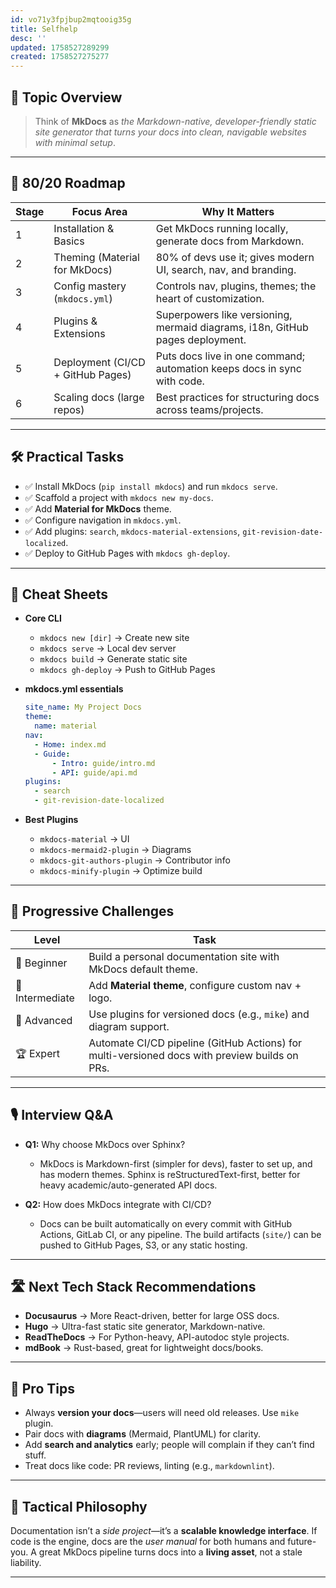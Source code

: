 ```yaml
---
id: vo71y3fpjbup2mqtooig35g
title: Selfhelp
desc: ''
updated: 1758527289299
created: 1758527275277
---
```


## 📌 Topic Overview

> Think of **MkDocs** as *the Markdown-native, developer-friendly static site generator that turns your docs into clean, navigable websites with minimal setup*.

---

## 🚀 80/20 Roadmap

| Stage | Focus Area                        | Why It Matters                                                                |
| ----- | --------------------------------- | ----------------------------------------------------------------------------- |
| 1     | Installation & Basics             | Get MkDocs running locally, generate docs from Markdown.                      |
| 2     | Theming (Material for MkDocs)     | 80% of devs use it; gives modern UI, search, nav, and branding.               |
| 3     | Config mastery (`mkdocs.yml`)     | Controls nav, plugins, themes; the heart of customization.                    |
| 4     | Plugins & Extensions              | Superpowers like versioning, mermaid diagrams, i18n, GitHub pages deployment. |
| 5     | Deployment (CI/CD + GitHub Pages) | Puts docs live in one command; automation keeps docs in sync with code.       |
| 6     | Scaling docs (large repos)        | Best practices for structuring docs across teams/projects.                    |

---

## 🛠️ Practical Tasks

* ✅ Install MkDocs (`pip install mkdocs`) and run `mkdocs serve`.
* ✅ Scaffold a project with `mkdocs new my-docs`.
* ✅ Add **Material for MkDocs** theme.
* ✅ Configure navigation in `mkdocs.yml`.
* ✅ Add plugins: `search`, `mkdocs-material-extensions`, `git-revision-date-localized`.
* ✅ Deploy to GitHub Pages with `mkdocs gh-deploy`.

---

## 🧾 Cheat Sheets

* **Core CLI**

  * `mkdocs new [dir]` → Create new site
  * `mkdocs serve` → Local dev server
  * `mkdocs build` → Generate static site
  * `mkdocs gh-deploy` → Push to GitHub Pages

* **mkdocs.yml essentials**

  ```yaml
  site_name: My Project Docs
  theme:
    name: material
  nav:
    - Home: index.md
    - Guide:
        - Intro: guide/intro.md
        - API: guide/api.md
  plugins:
    - search
    - git-revision-date-localized
  ```

* **Best Plugins**

  * `mkdocs-material` → UI
  * `mkdocs-mermaid2-plugin` → Diagrams
  * `mkdocs-git-authors-plugin` → Contributor info
  * `mkdocs-minify-plugin` → Optimize build

---

## 🎯 Progressive Challenges

| Level           | Task                                                                                          |
| --------------- | --------------------------------------------------------------------------------------------- |
| 🥉 Beginner     | Build a personal documentation site with MkDocs default theme.                                |
| 🥈 Intermediate | Add **Material theme**, configure custom nav + logo.                                          |
| 🥇 Advanced     | Use plugins for versioned docs (e.g., `mike`) and diagram support.                            |
| 🏆 Expert       | Automate CI/CD pipeline (GitHub Actions) for multi-versioned docs with preview builds on PRs. |

---

## 🎙️ Interview Q\&A

* **Q1:** Why choose MkDocs over Sphinx?

  * MkDocs is Markdown-first (simpler for devs), faster to set up, and has modern themes. Sphinx is reStructuredText-first, better for heavy academic/auto-generated API docs.

* **Q2:** How does MkDocs integrate with CI/CD?

  * Docs can be built automatically on every commit with GitHub Actions, GitLab CI, or any pipeline. The build artifacts (`site/`) can be pushed to GitHub Pages, S3, or any static hosting.

---

## 🛣️ Next Tech Stack Recommendations

* **Docusaurus** → More React-driven, better for large OSS docs.
* **Hugo** → Ultra-fast static site generator, Markdown-native.
* **ReadTheDocs** → For Python-heavy, API-autodoc style projects.
* **mdBook** → Rust-based, great for lightweight docs/books.

---

## 🧠 Pro Tips

* Always **version your docs**—users will need old releases. Use `mike` plugin.
* Pair docs with **diagrams** (Mermaid, PlantUML) for clarity.
* Add **search and analytics** early; people will complain if they can’t find stuff.
* Treat docs like code: PR reviews, linting (e.g., `markdownlint`).

---

## 🧬 Tactical Philosophy

Documentation isn’t a *side project*—it’s a **scalable knowledge interface**. If code is the engine, docs are the *user manual* for both humans and future-you. A great MkDocs pipeline turns docs into a **living asset**, not a stale liability.

---
